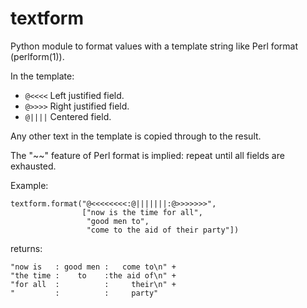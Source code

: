 # textform
Python module to format values with a template string
like Perl format (perlform(1)).

In the template:

 * `@<<<<`  Left justified field.
 * `@>>>>`  Right justified field.
 * `@||||`  Centered field.

Any other text in the template is copied through to the result.

The "~~" feature of Perl format is implied: repeat until all fields
are exhausted.

Example:

    textform.format("@<<<<<<<<:@|||||||:@>>>>>>>",
                    ["now is the time for all",
                     "good men to",
                     "come to the aid of their party"])

returns:

    "now is   : good men :   come to\n" +
    "the time :    to    :the aid of\n" +
    "for all  :          :     their\n" +
    "         :          :     party"
